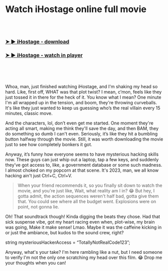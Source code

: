 <h1>Watch iHostage online full movie</h1>


<br><br>

<h3><a href="https://Daniels-ceostetharro1986.github.io/krbptrfdvb/">➤ ► iHostage - download</a></h3> 
<h3><a href="https://Daniels-ceostetharro1986.github.io/krbptrfdvb/">➤ ► iHostage - watch in player</a></h3>


<br><br><br>


Whoa, man, just finished watching iHostage, and I'm shaking my head so hard. Like, first off, WHAT was that plot twist? I mean, c’mon, feels like they just tossed it in there for the heck of it. You know what I mean? One minute I'm all wrapped up in the tension, and boom, they're throwing curveballs. It's like they just wanted to keep us guessing who’s the real villain every 15 minutes, classic move.

And the characters, lol, don’t even get me started. One moment they're acting all smart, making me think they'll save the day, and then BAM, they do something so dumb I can't even. Seriously, it’s like they hit a bumbling button halfway through the movie. Still, it was worth downloading the movie just to see how completely bonkers it got.

Anyway, it’s funny how everyone seems to have mysterious hacking skills now. These guys can just whip out a laptop, tap a few keys, and suddenly they’ve got access to, like, a government database or some such madness. I almost choked on my popcorn at that scene. It's 2023, man, we all know hacking ain't just Ctrl+C, Ctrl+V.

> When your friend recommends it, so you finally sit down to watch the movie, and you're just like, Wait, what reality am I in? 😂 But hey, I gotta admit, the action sequences weren't half bad, gotta give them that. You could see where all the budget went. Explosions were on point, not gonna lie.

Oh! That soundtrack though! Kinda digging the beats they chose. Had that sick suspense vibe, got my heart racing even when, plot-wise, my brain was going, Make it make sense! Lmao. Maybe it was the caffeine kicking in or just the ambiance, but kudos to the sound crew, right?

string mysteriousHackerAccess = “TotallyNotRealCode123”;

Anyway, what's your take? I'm here rambling like a nut, but I need someone to verify I'm not the only one scratching my head over this film. 😂 Drop me your thoughts when you can!
